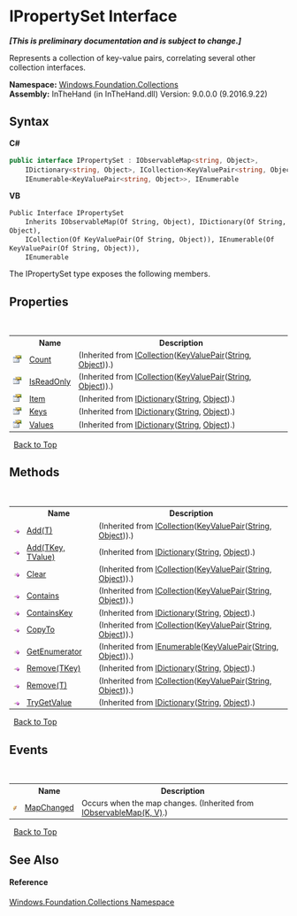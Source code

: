 # IPropertySet Interface
 _**\[This is preliminary documentation and is subject to change.\]**_

Represents a collection of key-value pairs, correlating several other collection interfaces.

**Namespace:**&nbsp;<a href="N_Windows_Foundation_Collections">Windows.Foundation.Collections</a><br />**Assembly:**&nbsp;InTheHand (in InTheHand.dll) Version: 9.0.0.0 (9.2016.9.22)

## Syntax

**C#**<br />
``` C#
public interface IPropertySet : IObservableMap<string, Object>, 
	IDictionary<string, Object>, ICollection<KeyValuePair<string, Object>>, 
	IEnumerable<KeyValuePair<string, Object>>, IEnumerable
```

**VB**<br />
``` VB
Public Interface IPropertySet
	Inherits IObservableMap(Of String, Object), IDictionary(Of String, Object), 
	ICollection(Of KeyValuePair(Of String, Object)), IEnumerable(Of KeyValuePair(Of String, Object)), 
	IEnumerable
```

The IPropertySet type exposes the following members.


## Properties
&nbsp;<table><tr><th></th><th>Name</th><th>Description</th></tr><tr><td>![Public property](media/pubproperty.gif "Public property")</td><td><a href="http://msdn2.microsoft.com/en-us/library/5s3kzhec" target="_blank">Count</a></td><td> (Inherited from <a href="http://msdn2.microsoft.com/en-us/library/92t2ye13" target="_blank">ICollection</a>(<a href="http://msdn2.microsoft.com/en-us/library/5tbh8a42" target="_blank">KeyValuePair</a>(<a href="http://msdn2.microsoft.com/en-us/library/s1wwdcbf" target="_blank">String</a>, <a href="http://msdn2.microsoft.com/en-us/library/e5kfa45b" target="_blank">Object</a>)).)</td></tr><tr><td>![Public property](media/pubproperty.gif "Public property")</td><td><a href="http://msdn2.microsoft.com/en-us/library/0cfatk9t" target="_blank">IsReadOnly</a></td><td> (Inherited from <a href="http://msdn2.microsoft.com/en-us/library/92t2ye13" target="_blank">ICollection</a>(<a href="http://msdn2.microsoft.com/en-us/library/5tbh8a42" target="_blank">KeyValuePair</a>(<a href="http://msdn2.microsoft.com/en-us/library/s1wwdcbf" target="_blank">String</a>, <a href="http://msdn2.microsoft.com/en-us/library/e5kfa45b" target="_blank">Object</a>)).)</td></tr><tr><td>![Public property](media/pubproperty.gif "Public property")</td><td><a href="http://msdn2.microsoft.com/en-us/library/zyxt2e2h" target="_blank">Item</a></td><td> (Inherited from <a href="http://msdn2.microsoft.com/en-us/library/s4ys34ea" target="_blank">IDictionary</a>(<a href="http://msdn2.microsoft.com/en-us/library/s1wwdcbf" target="_blank">String</a>, <a href="http://msdn2.microsoft.com/en-us/library/e5kfa45b" target="_blank">Object</a>).)</td></tr><tr><td>![Public property](media/pubproperty.gif "Public property")</td><td><a href="http://msdn2.microsoft.com/en-us/library/1ebzfbyx" target="_blank">Keys</a></td><td> (Inherited from <a href="http://msdn2.microsoft.com/en-us/library/s4ys34ea" target="_blank">IDictionary</a>(<a href="http://msdn2.microsoft.com/en-us/library/s1wwdcbf" target="_blank">String</a>, <a href="http://msdn2.microsoft.com/en-us/library/e5kfa45b" target="_blank">Object</a>).)</td></tr><tr><td>![Public property](media/pubproperty.gif "Public property")</td><td><a href="http://msdn2.microsoft.com/en-us/library/0yxt5h4s" target="_blank">Values</a></td><td> (Inherited from <a href="http://msdn2.microsoft.com/en-us/library/s4ys34ea" target="_blank">IDictionary</a>(<a href="http://msdn2.microsoft.com/en-us/library/s1wwdcbf" target="_blank">String</a>, <a href="http://msdn2.microsoft.com/en-us/library/e5kfa45b" target="_blank">Object</a>).)</td></tr></table>&nbsp;
<a href="#ipropertyset-interface">Back to Top</a>

## Methods
&nbsp;<table><tr><th></th><th>Name</th><th>Description</th></tr><tr><td>![Public method](media/pubmethod.gif "Public method")</td><td><a href="http://msdn2.microsoft.com/en-us/library/63ywd54z" target="_blank">Add(T)</a></td><td> (Inherited from <a href="http://msdn2.microsoft.com/en-us/library/92t2ye13" target="_blank">ICollection</a>(<a href="http://msdn2.microsoft.com/en-us/library/5tbh8a42" target="_blank">KeyValuePair</a>(<a href="http://msdn2.microsoft.com/en-us/library/s1wwdcbf" target="_blank">String</a>, <a href="http://msdn2.microsoft.com/en-us/library/e5kfa45b" target="_blank">Object</a>)).)</td></tr><tr><td>![Public method](media/pubmethod.gif "Public method")</td><td><a href="http://msdn2.microsoft.com/en-us/library/cy7xta5e" target="_blank">Add(TKey, TValue)</a></td><td> (Inherited from <a href="http://msdn2.microsoft.com/en-us/library/s4ys34ea" target="_blank">IDictionary</a>(<a href="http://msdn2.microsoft.com/en-us/library/s1wwdcbf" target="_blank">String</a>, <a href="http://msdn2.microsoft.com/en-us/library/e5kfa45b" target="_blank">Object</a>).)</td></tr><tr><td>![Public method](media/pubmethod.gif "Public method")</td><td><a href="http://msdn2.microsoft.com/en-us/library/5axy4fbh" target="_blank">Clear</a></td><td> (Inherited from <a href="http://msdn2.microsoft.com/en-us/library/92t2ye13" target="_blank">ICollection</a>(<a href="http://msdn2.microsoft.com/en-us/library/5tbh8a42" target="_blank">KeyValuePair</a>(<a href="http://msdn2.microsoft.com/en-us/library/s1wwdcbf" target="_blank">String</a>, <a href="http://msdn2.microsoft.com/en-us/library/e5kfa45b" target="_blank">Object</a>)).)</td></tr><tr><td>![Public method](media/pubmethod.gif "Public method")</td><td><a href="http://msdn2.microsoft.com/en-us/library/k5cf1d56" target="_blank">Contains</a></td><td> (Inherited from <a href="http://msdn2.microsoft.com/en-us/library/92t2ye13" target="_blank">ICollection</a>(<a href="http://msdn2.microsoft.com/en-us/library/5tbh8a42" target="_blank">KeyValuePair</a>(<a href="http://msdn2.microsoft.com/en-us/library/s1wwdcbf" target="_blank">String</a>, <a href="http://msdn2.microsoft.com/en-us/library/e5kfa45b" target="_blank">Object</a>)).)</td></tr><tr><td>![Public method](media/pubmethod.gif "Public method")</td><td><a href="http://msdn2.microsoft.com/en-us/library/htszx2dy" target="_blank">ContainsKey</a></td><td> (Inherited from <a href="http://msdn2.microsoft.com/en-us/library/s4ys34ea" target="_blank">IDictionary</a>(<a href="http://msdn2.microsoft.com/en-us/library/s1wwdcbf" target="_blank">String</a>, <a href="http://msdn2.microsoft.com/en-us/library/e5kfa45b" target="_blank">Object</a>).)</td></tr><tr><td>![Public method](media/pubmethod.gif "Public method")</td><td><a href="http://msdn2.microsoft.com/en-us/library/0efx51xw" target="_blank">CopyTo</a></td><td> (Inherited from <a href="http://msdn2.microsoft.com/en-us/library/92t2ye13" target="_blank">ICollection</a>(<a href="http://msdn2.microsoft.com/en-us/library/5tbh8a42" target="_blank">KeyValuePair</a>(<a href="http://msdn2.microsoft.com/en-us/library/s1wwdcbf" target="_blank">String</a>, <a href="http://msdn2.microsoft.com/en-us/library/e5kfa45b" target="_blank">Object</a>)).)</td></tr><tr><td>![Public method](media/pubmethod.gif "Public method")</td><td><a href="http://msdn2.microsoft.com/en-us/library/s793z9y2" target="_blank">GetEnumerator</a></td><td> (Inherited from <a href="http://msdn2.microsoft.com/en-us/library/9eekhta0" target="_blank">IEnumerable</a>(<a href="http://msdn2.microsoft.com/en-us/library/5tbh8a42" target="_blank">KeyValuePair</a>(<a href="http://msdn2.microsoft.com/en-us/library/s1wwdcbf" target="_blank">String</a>, <a href="http://msdn2.microsoft.com/en-us/library/e5kfa45b" target="_blank">Object</a>)).)</td></tr><tr><td>![Public method](media/pubmethod.gif "Public method")</td><td><a href="http://msdn2.microsoft.com/en-us/library/k8s489f0" target="_blank">Remove(TKey)</a></td><td> (Inherited from <a href="http://msdn2.microsoft.com/en-us/library/s4ys34ea" target="_blank">IDictionary</a>(<a href="http://msdn2.microsoft.com/en-us/library/s1wwdcbf" target="_blank">String</a>, <a href="http://msdn2.microsoft.com/en-us/library/e5kfa45b" target="_blank">Object</a>).)</td></tr><tr><td>![Public method](media/pubmethod.gif "Public method")</td><td><a href="http://msdn2.microsoft.com/en-us/library/bye7h94w" target="_blank">Remove(T)</a></td><td> (Inherited from <a href="http://msdn2.microsoft.com/en-us/library/92t2ye13" target="_blank">ICollection</a>(<a href="http://msdn2.microsoft.com/en-us/library/5tbh8a42" target="_blank">KeyValuePair</a>(<a href="http://msdn2.microsoft.com/en-us/library/s1wwdcbf" target="_blank">String</a>, <a href="http://msdn2.microsoft.com/en-us/library/e5kfa45b" target="_blank">Object</a>)).)</td></tr><tr><td>![Public method](media/pubmethod.gif "Public method")</td><td><a href="http://msdn2.microsoft.com/en-us/library/bb299639" target="_blank">TryGetValue</a></td><td> (Inherited from <a href="http://msdn2.microsoft.com/en-us/library/s4ys34ea" target="_blank">IDictionary</a>(<a href="http://msdn2.microsoft.com/en-us/library/s1wwdcbf" target="_blank">String</a>, <a href="http://msdn2.microsoft.com/en-us/library/e5kfa45b" target="_blank">Object</a>).)</td></tr></table>&nbsp;
<a href="#ipropertyset-interface">Back to Top</a>

## Events
&nbsp;<table><tr><th></th><th>Name</th><th>Description</th></tr><tr><td>![Public event](media/pubevent.gif "Public event")</td><td><a href="E_Windows_Foundation_Collections_IObservableMap_2_MapChanged">MapChanged</a></td><td>
Occurs when the map changes.
 (Inherited from <a href="T_Windows_Foundation_Collections_IObservableMap_2">IObservableMap(K, V)</a>.)</td></tr></table>&nbsp;
<a href="#ipropertyset-interface">Back to Top</a>

## See Also


#### Reference
<a href="N_Windows_Foundation_Collections">Windows.Foundation.Collections Namespace</a><br />